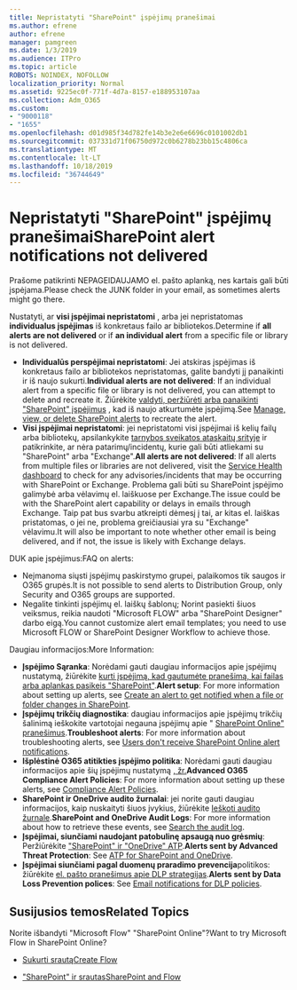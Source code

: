```yaml
---
title: Nepristatyti "SharePoint" įspėjimų pranešimai
ms.author: efrene
author: efrene
manager: pamgreen
ms.date: 1/3/2019
ms.audience: ITPro
ms.topic: article
ROBOTS: NOINDEX, NOFOLLOW
localization_priority: Normal
ms.assetid: 9225ec0f-771f-4d7a-8157-e188953107aa
ms.collection: Adm_O365
ms.custom:
- "9000118"
- "1655"
ms.openlocfilehash: d01d985f34d782fe14b3e2e6e6696c0101002db1
ms.sourcegitcommit: 037331d71f06750d972c0b6278b23bb15c4806ca
ms.translationtype: MT
ms.contentlocale: lt-LT
ms.lasthandoff: 10/18/2019
ms.locfileid: "36744649"
---
```

# <a name="sharepoint-alert-notifications-not-delivered"></a><span data-ttu-id="6dbc9-102">Nepristatyti "SharePoint" įspėjimų pranešimai</span><span class="sxs-lookup"><span data-stu-id="6dbc9-102">SharePoint alert notifications not delivered</span></span>

<span data-ttu-id="6dbc9-103">Prašome patikrinti NEPAGEIDAUJAMO el. pašto aplanką, nes kartais gali būti įspėjama.</span><span class="sxs-lookup"><span data-stu-id="6dbc9-103">Please check the JUNK folder in your email, as sometimes alerts might go there.</span></span>

<span data-ttu-id="6dbc9-104">Nustatyti, ar **visi įspėjimai nepristatomi** , arba jei nepristatomas **individualus įspėjimas** iš konkretaus failo ar bibliotekos.</span><span class="sxs-lookup"><span data-stu-id="6dbc9-104">Determine if **all alerts are not delivered** or if **an individual alert** from a specific file or library is not delivered.</span></span>

- <span data-ttu-id="6dbc9-105">**Individualūs perspėjimai nepristatomi**: Jei atskiras įspėjimas iš konkretaus failo ar bibliotekos nepristatomas, galite bandyti jį panaikinti ir iš naujo sukurti.</span><span class="sxs-lookup"><span data-stu-id="6dbc9-105">**Individual alerts are not delivered**: If an individual alert from a specific file or library is not delivered, you can attempt to delete and recreate it.</span></span> <span data-ttu-id="6dbc9-106">Žiūrėkite [valdyti, peržiūrėti arba panaikinti "SharePoint" įspėjimus](https://support.office.com/article/manage-view-or-delete-sharepoint-alerts-99dfb19c-9a90-4a8c-aba1-aa8c8afb0de2?ui=en-US&rs=&ad=US#ID0EAADAAA=Online) , kad iš naujo atkurtumėte įspėjimą.</span><span class="sxs-lookup"><span data-stu-id="6dbc9-106">See [Manage, view, or delete SharePoint alerts](https://support.office.com/article/manage-view-or-delete-sharepoint-alerts-99dfb19c-9a90-4a8c-aba1-aa8c8afb0de2?ui=en-US&rs=&ad=US#ID0EAADAAA=Online) to recreate the alert.</span></span>
- <span data-ttu-id="6dbc9-107">**Visi įspėjimai nepristatomi**: jei nepristatomi visi įspėjimai iš kelių failų arba bibliotekų, apsilankykite [tarnybos sveikatos ataskaitų srityje](https://admin.microsoft.com/AdminPortal/Home#/servicehealth) ir patikrinkite, ar nėra patarimų/incidentų, kurie gali būti atliekami su "SharePoint" arba "Exchange".</span><span class="sxs-lookup"><span data-stu-id="6dbc9-107">**All alerts are not delivered**: If all alerts from multiple files or libraries are not delivered, visit the [Service Health dashboard](https://admin.microsoft.com/AdminPortal/Home#/servicehealth) to check for any advisories/incidents that may be occurring with SharePoint or Exchange.</span></span> <span data-ttu-id="6dbc9-108">Problema gali būti su SharePoint įspėjimo galimybė arba vėlavimų el. laiškuose per Exchange.</span><span class="sxs-lookup"><span data-stu-id="6dbc9-108">The issue could be with the SharePoint alert capability or delays in emails through Exchange.</span></span> <span data-ttu-id="6dbc9-109">Taip pat bus svarbu atkreipti dėmesį į tai, ar kitas el. laiškas pristatomas, o jei ne, problema greičiausiai yra su "Exchange" vėlavimu.</span><span class="sxs-lookup"><span data-stu-id="6dbc9-109">It will also be important to note whether other email is being delivered, and if not, the issue is likely with Exchange delays.</span></span>

<span data-ttu-id="6dbc9-110">DUK apie įspėjimus:</span><span class="sxs-lookup"><span data-stu-id="6dbc9-110">FAQ on alerts:</span></span>

- <span data-ttu-id="6dbc9-111">Neįmanoma siųsti įspėjimų paskirstymo grupei, palaikomos tik saugos ir O365 grupės.</span><span class="sxs-lookup"><span data-stu-id="6dbc9-111">It is not possible to send alerts to Distribution Group, only Security and O365 groups are supported.</span></span>
- <span data-ttu-id="6dbc9-112">Negalite tinkinti įspėjimų el. laiškų šablonų; Norint pasiekti šiuos veiksmus, reikia naudoti "Microsoft FLOW" arba "SharePoint Designer" darbo eigą.</span><span class="sxs-lookup"><span data-stu-id="6dbc9-112">You cannot customize alert email templates; you need to use Microsoft FLOW or SharePoint Designer Workflow to achieve those.</span></span>

<span data-ttu-id="6dbc9-113">Daugiau informacijos:</span><span class="sxs-lookup"><span data-stu-id="6dbc9-113">More Information:</span></span>

- <span data-ttu-id="6dbc9-114">**Įspėjimo Sąranka**: Norėdami gauti daugiau informacijos apie įspėjimų nustatymą, žiūrėkite [kurti įspėjimą, kad gautumėte pranešimą, kai failas arba aplankas pasikeis "SharePoint"](https://support.office.com/article/create-an-alert-to-get-notified-when-a-file-or-folder-changes-in-sharepoint-e5a79e7b-a146-46da-a9ef-d65409ba8918).</span><span class="sxs-lookup"><span data-stu-id="6dbc9-114">**Alert setup**: For more information about setting up alerts, see [Create an alert to get notified when a file or folder changes in SharePoint](https://support.office.com/article/create-an-alert-to-get-notified-when-a-file-or-folder-changes-in-sharepoint-e5a79e7b-a146-46da-a9ef-d65409ba8918).</span></span>
- <span data-ttu-id="6dbc9-115">**Įspėjimų trikčių diagnostika**: daugiau informacijos apie įspėjimų trikčių šalinimą ieškokite vartotojai negauna įspėjimų apie " [SharePoint Online" pranešimus](https://docs.microsoft.com/sharepoint/support/sites/no-alert-notifications).</span><span class="sxs-lookup"><span data-stu-id="6dbc9-115">**Troubleshoot alerts**: For more information about troubleshooting alerts, see [Users don't receive SharePoint Online alert notifications](https://docs.microsoft.com/sharepoint/support/sites/no-alert-notifications).</span></span>
- <span data-ttu-id="6dbc9-116">**Išplėstinė O365 atitikties įspėjimo politika**: Norėdami gauti daugiau informacijos apie šių įspėjimų nustatymą [, žr.](https://docs.microsoft.com/office365/securitycompliance/alert-policies)</span><span class="sxs-lookup"><span data-stu-id="6dbc9-116">**Advanced O365 Compliance Alert Policies**: For more information about setting up these alerts, see [Compliance Alert Policies](https://docs.microsoft.com/office365/securitycompliance/alert-policies).</span></span>
- <span data-ttu-id="6dbc9-117">**SharePoint ir OneDrive audito žurnalai**: jei norite gauti daugiau informacijos, kaip nuskaityti šiuos įvykius, žiūrėkite [Ieškoti audito žurnale](https://docs.microsoft.com/office365/securitycompliance/search-the-audit-log-in-security-and-compliance#search-the-audit-log).</span><span class="sxs-lookup"><span data-stu-id="6dbc9-117">**SharePoint and OneDrive Audit Logs**: For more information about how to retrieve these events, see [Search the audit log](https://docs.microsoft.com/office365/securitycompliance/search-the-audit-log-in-security-and-compliance#search-the-audit-log).</span></span>
- <span data-ttu-id="6dbc9-118">**Įspėjimai, siunčiami naudojant patobulinę apsaugą nuo grėsmių**: Peržiūrėkite ["SharePoint" ir "OneDrive" ATP](https://docs.microsoft.com/office365/securitycompliance/atp-for-spo-odb-and-teams).</span><span class="sxs-lookup"><span data-stu-id="6dbc9-118">**Alerts sent by Advanced Threat Protection**: See [ATP for SharePoint and OneDrive](https://docs.microsoft.com/office365/securitycompliance/atp-for-spo-odb-and-teams).</span></span>
- <span data-ttu-id="6dbc9-119">**Įspėjimai siunčiami pagal duomenų praradimo prevencija**politikos: žiūrėkite [el. pašto pranešimus apie DLP strategijas](https://docs.microsoft.com/office365/securitycompliance/use-notifications-and-policy-tips).</span><span class="sxs-lookup"><span data-stu-id="6dbc9-119">**Alerts sent by Data Loss Prevention polices**: See [Email notifications for DLP policies](https://docs.microsoft.com/office365/securitycompliance/use-notifications-and-policy-tips).</span></span>

## <a name="related-topics"></a><span data-ttu-id="6dbc9-120">Susijusios temos</span><span class="sxs-lookup"><span data-stu-id="6dbc9-120">Related Topics</span></span>

<span data-ttu-id="6dbc9-121">Norite išbandyti "Microsoft Flow" "SharePoint Online"?</span><span class="sxs-lookup"><span data-stu-id="6dbc9-121">Want to try Microsoft Flow in SharePoint Online?</span></span>

- [<span data-ttu-id="6dbc9-122">Sukurti srautą</span><span class="sxs-lookup"><span data-stu-id="6dbc9-122">Create Flow</span></span>](https://support.office.com/article/a9c3e03b-0654-46af-a254-20252e580d01)

- [<span data-ttu-id="6dbc9-123">"SharePoint" ir srautas</span><span class="sxs-lookup"><span data-stu-id="6dbc9-123">SharePoint and Flow</span></span>](https://flow.microsoft.com//blog/sharepoint-and-flow/)
